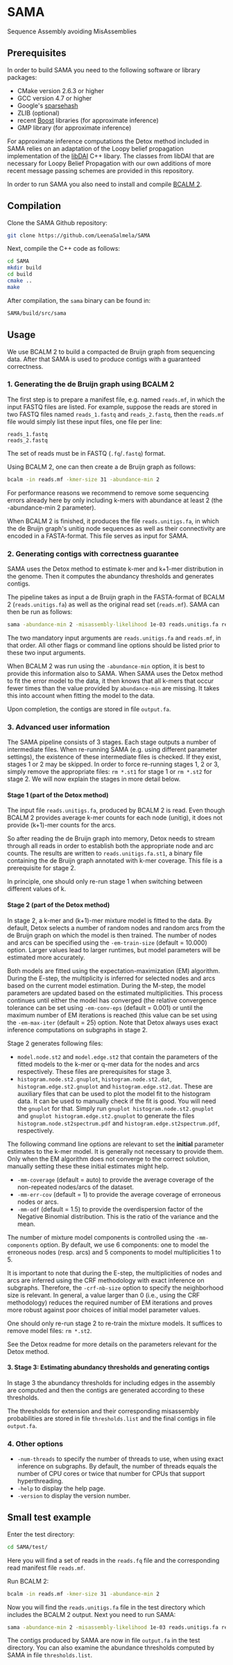 # SAMA

Sequence Assembly avoiding MisAssemblies

## Prerequisites
In order to build SAMA you need to the following software or library packages:

  * CMake version 2.6.3 or higher
  * GCC version 4.7 or higher
  * Google's [sparsehash](https://github.com/sparsehash/sparsehash)
  * ZLIB (optional)
  * recent [Boost](https://www.boost.org/) libraries (for approximate inference)
  * GMP library (for approximate inference)

For approximate inference computations the Detox method included in SAMA relies on an adaptation of the Loopy belief propagation implementation of the [libDAI](https://bitbucket.org/jorism/libdai/src/master/) C++ libary. 
The classes from libDAI that are necessary for Loopy Belief Propagation with our own additions of more recent message passing schemes are provided in this repository.

In order to run SAMA you also need to install and compile [BCALM 2](https://github.com/GATB/bcalm).

## Compilation

Clone the SAMA Github repository:

```bash
git clone https://github.com/LeenaSalmela/SAMA
```

Next, compile the C++ code as follows:

```bash
cd SAMA
mkdir build
cd build
cmake ..
make
```

After compilation, the `sama` binary can be found in:

```bash
SAMA/build/src/sama
```

## Usage

We use BCALM 2 to build a compacted de Bruijn graph from sequencing data. After that SAMA is used to produce contigs with a guaranteed correctness.

### 1. Generating the de Bruijn graph using BCALM 2
The first step is to prepare a manifest file, e.g. named `reads.mf`, in which the input FASTQ files are listed. For example, suppose the reads are stored in two FASTQ files named `reads_1.fastq` and `reads_2.fastq`, then the `reads.mf` file would simply list these input files, one file per line:

```
reads_1.fastq
reads_2.fastq
```
The set of reads must be in FASTQ (`.fq`/`.fastq`) format.

Using BCALM 2, one can then create a de Bruijn graph as follows:

```bash
bcalm -in reads.mf -kmer-size 31 -abundance-min 2
```

For performance reasons we recommend to remove some sequencing errors already here by only including k-mers with abundance at least 2 (the -abundance-min 2 parameter).

When BCALM 2 is finished, it produces the file `reads.unitigs.fa`, in which the de Bruijn graph's unitig node sequences as well as their connectivity are encoded in a FASTA-format. This file serves as input for SAMA.

### 2. Generating contigs with correctness guarantee

SAMA uses the Detox method to estimate k-mer and k+1-mer distribution in the genome. Then it computes the abundancy thresholds and generates contigs.

The pipeline takes as input a de Bruijn graph in the FASTA-format of BCALM 2 (`reads.unitigs.fa`) as well as the original read set (`reads.mf`). SAMA can then be run as follows:

```bash
sama -abundance-min 2 -misassembly-likelihood 1e-03 reads.unitigs.fa reads.mf
```

The two mandatory input arguments are `reads.unitigs.fa` and `reads.mf`, in that order. All other flags or command line options should be listed prior to these two input arguments.

When BCALM 2 was run using the `-abundance-min`  option, it is best to provide this information also to SAMA. When SAMA uses the Detox method to fit the error model to the data, it then knows that all k-mers that occur fewer times than the value provided by `abundance-min` are missing. It takes this into account when fitting the model to the data.

Upon completion, the contigs are stored in file `output.fa`.

### 3. Advanced user information 
The SAMA pipeline consists of 3 stages. Each stage outputs a number of intermediate files. When re-running SAMA (e.g. using different parameter settings), the existence of these intermediate files is checked. If they exist, stages 1 or 2 may be skipped. In order to force re-running stages 1, 2 or 3, simply remove the appropriate files: `rm *.st1` for stage 1 or  `rm *.st2` for stage 2. We will now explain the stages in more detail below.

#### Stage 1 (part of the Detox method)
The input file `reads.unitigs.fa`, produced by BCALM 2 is read. Even though BCALM 2 provides average k-mer counts for each node (unitig), it does not provide (k+1)-mer counts for the arcs.

So after reading the de Bruijn graph into memory, Detox needs to stream through all reads in order to establish both the appropriate node and arc counts. The results are written to `reads.unitigs.fa.st1`, a binary file containing the de Bruijn graph annotated with k-mer coverage. This file is a prerequisite for stage 2.

In principle, one should only re-run stage 1 when switching between different values of k.

#### Stage 2 (part of the Detox method)
In stage 2, a k-mer and (k+1)-mer mixture model is fitted to the data. By default, Detox selects a number of random nodes and random arcs from the de Bruijn graph on which the model is then trained. The number of nodes and arcs can be specified using the `-em-train-size` (default = 10.000) option. Larger values lead to larger runtimes, but model parameters will be estimated more accurately.

Both models are fitted using the expectation-maximization (EM) algorithm. During the E-step, the multiplicity is inferred for selected nodes and arcs based on the current model estimation. During the M-step, the model parameters are updated based on the estimated multiplicities. This process continues until either the model has converged (the relative convergence tolerance can be set using `-em-conv-eps` (default = 0.001) or until the maximum number of EM iterations is reached (this value can be set using the `-em-max-iter` (default = 25) option. Note that Detox always uses exact inference computations on subgraphs in stage 2.

Stage 2 generates following files:

  * `model.node.st2` and `model.edge.st2` that contain the parameters of the fitted models to the k-mer or q-mer data for the nodes and arcs respectively. These files are prerequisites for stage 3.
  * `histogram.node.st2.gnuplot`, `histogram.node.st2.dat`, `histogram.edge.st2.gnuplot` and `histogram.edge.st2.dat`. These are auxiliary files that can be used to plot the model fit to the histogram data. It can be used to manually check if the fit is good.  You will need the `gnuplot` for that. Simply run `gnuplot histogram.node.st2.gnuplot` and `gnuplot histogram.edge.st2.gnuplot` to generate the files `histogram.node.st2spectrum.pdf` and `histogram.edge.st2spectrum.pdf`, respectively.

The following command line options are relevant to set the **initial** parameter estimates to the k-mer model. It is generally not necessary to provide them. Only when the EM algorithm does not converge to the correct solution, manually setting these these initial estimates might help.

* `-mm-coverage` (default = auto) to provide the average coverage of the non-repeated nodes/arcs of the dataset.
* `-mm-err-cov` (default = 1) to provide the average coverage of erroneous nodes or arcs. 
* `-mm-odf` (default = 1.5) to provide the overdispersion factor of the Negative Binomial distribution. This is the ratio of the variance and the mean.

The number of mixture model components is controlled using the `-mm-components` option. By default, we use 6 components: one to model the erroneous nodes (resp. arcs) and 5 components to model multiplicities 1 to 5.

It is important to note that during the E-step, the multiplicities of nodes and arcs are inferred using the CRF methodology with exact inference on subgraphs. Therefore, the `-crf-nb-size` option to specify the neighborhood size is relevant. In general, a value larger than 0 (i.e., using the CRF methodology) reduces the required number of EM iterations and proves more robust against poor choices of initial model parameter values.

One should only re-run stage 2 to re-train the mixture models. It suffices to remove model files: `rm *.st2`.

See the Detox readme for more details on the parameters relevant for the Detox method.

#### 3. Stage 3: Estimating abundancy thresholds and generating contigs

In stage 3 the abundancy thresholds for including edges in the assembly are computed and then the contigs are generated according to these thresholds.

The thresholds for extension and their corresponding misassembly probabilities are stored in file `thresholds.list` and the final contigs in file `output.fa`.

 ### 4. Other options

 * `-num-threads` to specify the number of threads to use, when using exact inference on subgraphs. By default, the number of threads equals the number of CPU cores or twice that number for CPUs that support hyperthreading.
 * `-help` to display the help page.
 * `-version` to display the version number.

## Small test example

Enter the test directory:

```bash
cd SAMA/test/
```
Here you will find a set of reads in the `reads.fq` file and the corresponding read manifest file `reads.mf`.

Run BCALM 2:

```bash
bcalm -in reads.mf -kmer-size 31 -abundance-min 2
```
Now you will find the `reads.unitigs.fa` file in the test directory which includes the BCALM 2 output. Next you need to run SAMA:

```bash
sama -abundance-min 2 -misassembly-likelihood 1e-03 reads.unitigs.fa reads.mf
```
The contigs produced by SAMA are now in file `output.fa` in the test directory. You can also examine the abundance thresholds computed by SAMA in file `thresholds.list`.
